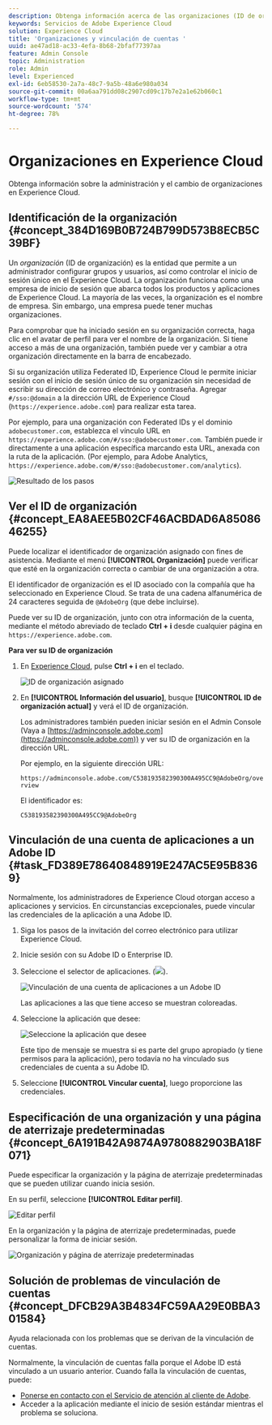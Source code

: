 ```yaml
---
description: Obtenga información acerca de las organizaciones (ID de organización de IMS) y la vinculación de cuentas de solución a Experience Cloud.
keywords: Servicios de Adobe Experience Cloud
solution: Experience Cloud
title: 'Organizaciones y vinculación de cuentas '
uuid: ae47ad18-ac33-4efa-8b68-2bfaf77397aa
feature: Admin Console
topic: Administration
role: Admin
level: Experienced
exl-id: 6eb58530-2a7a-48c7-9a5b-48a6e980a034
source-git-commit: 00a6aa791dd08c2907cd09c17b7e2a1e62b060c1
workflow-type: tm+mt
source-wordcount: '574'
ht-degree: 78%

---
```


# Organizaciones en Experience Cloud

Obtenga información sobre la administración y el cambio de organizaciones en Experience Cloud.

## Identificación de la organización {#concept_384D169B0B724B799D573B8ECB5C39BF}

Un *organización* (ID de organización) es la entidad que permite a un administrador configurar grupos y usuarios, así como controlar el inicio de sesión único en el Experience Cloud. La organización funciona como una empresa de inicio de sesión que abarca todos los productos y aplicaciones de Experience Cloud. La mayoría de las veces, la organización es el nombre de empresa. Sin embargo, una empresa puede tener muchas organizaciones.

Para comprobar que ha iniciado sesión en su organización correcta, haga clic en el avatar de perfil para ver el nombre de la organización. Si tiene acceso a más de una organización, también puede ver y cambiar a otra organización directamente en la barra de encabezado.

Si su organización utiliza Federated ID, Experience Cloud le permite iniciar sesión con el inicio de sesión único de su organización sin necesidad de escribir su dirección de correo electrónico y contraseña. Agregar `#/sso:@domain` a la dirección URL de Experience Cloud (`https://experience.adobe.com`) para realizar esta tarea.

Por ejemplo, para una organización con Federated IDs y el dominio `adobecustomer.com`, establezca el vínculo URL en `https://experience.adobe.com/#/sso:@adobecustomer.com`. También puede ir directamente a una aplicación específica marcando esta URL, anexada con la ruta de la aplicación. (Por ejemplo, para Adobe Analytics, `https://experience.adobe.com/#/sso:@adobecustomer.com/analytics`).

![Resultado de los pasos](assets/organization-switch.png)

## Ver el ID de organización {#concept_EA8AEE5B02CF46ACBDAD6A8508646255}

Puede localizar el identificador de organización asignado con fines de asistencia. Mediante el menú **[!UICONTROL Organización]** puede verificar que esté en la organización correcta o cambiar de una organización a otra.

El identificador de organización es el ID asociado con la compañía que ha seleccionado en Experience Cloud. Se trata de una cadena alfanumérica de 24 caracteres seguida de `@AdobeOrg` (que debe incluirse).

Puede ver su ID de organización, junto con otra información de la cuenta, mediante el método abreviado de teclado **Ctrl + i** desde cualquier página en `https://experience.adobe.com`.

**Para ver su ID de organización**

1. En [Experience Cloud](https://experience.adobe.com), pulse **Ctrl + i** en el teclado.

   ![ID de organización asignado](assets/assigned-organization.png)

1. En **[!UICONTROL Información del usuario]**, busque **[!UICONTROL ID de organización actual]** y verá el ID de organización.

   Los administradores también pueden iniciar sesión en el Admin Console (Vaya a [https://adminconsole.adobe.com](https://adminconsole.adobe.com)) y ver su ID de organización en la dirección URL.

   Por ejemplo, en la siguiente dirección URL:

   `https://adminconsole.adobe.com/C538193582390300A495CC9@AdobeOrg/overview`

   El identificador es:

   `C538193582390300A495CC9@AdobeOrg`

## Vinculación de una cuenta de aplicaciones a un Adobe ID {#task_FD389E78640848919E247AC5E95B8369}

Normalmente, los administradores de Experience Cloud otorgan acceso a aplicaciones y servicios. En circunstancias excepcionales, puede vincular las credenciales de la aplicación a una Adobe ID.

1. Siga los pasos de la invitación del correo electrónico para utilizar Experience Cloud.
1. Inicie sesión con su Adobe ID o Enterprise ID.
1. Seleccione el selector de aplicaciones. (![](assets/menu-icon.png)).

   ![Vinculación de una cuenta de aplicaciones a un Adobe ID](assets/solutions-active.png)

   Las aplicaciones a las que tiene acceso se muestran coloreadas.
1. Seleccione la aplicación que desee:

   ![Seleccione la aplicación que desee](assets/analytics-link-accounts.png)

   Este tipo de mensaje se muestra si es parte del grupo apropiado (y tiene permisos para la aplicación), pero todavía no ha vinculado sus credenciales de cuenta a su Adobe ID.
1. Seleccione **[!UICONTROL Vincular cuenta]**, luego proporcione las credenciales.

## Especificación de una organización y una página de aterrizaje predeterminadas {#concept_6A191B42A9874A9780882903BA18F071}

Puede especificar la organización y la página de aterrizaje predeterminadas que se pueden utilizar cuando inicia sesión.

En su perfil, seleccione **[!UICONTROL Editar perfil]**.

![Editar perfil](assets/edit-profile.png)

En la organización y la página de aterrizaje predeterminadas, puede personalizar la forma de iniciar sesión.

![Organización y página de aterrizaje predeterminadas](assets/default-organization.png)

## Solución de problemas de vinculación de cuentas {#concept_DFCB29A3B4834FC59AA29E0BBA301584}

Ayuda relacionada con los problemas que se derivan de la vinculación de cuentas.

Normalmente, la vinculación de cuentas falla porque el Adobe ID está vinculado a un usuario anterior. Cuando falla la vinculación de cuentas, puede:

* [Ponerse en contacto con el Servicio de atención al cliente de Adobe](https://experienceleague.adobe.com/?support-solution=General&amp;lang=es#support).
* Acceder a la aplicación mediante el inicio de sesión estándar mientras el problema se soluciona.
